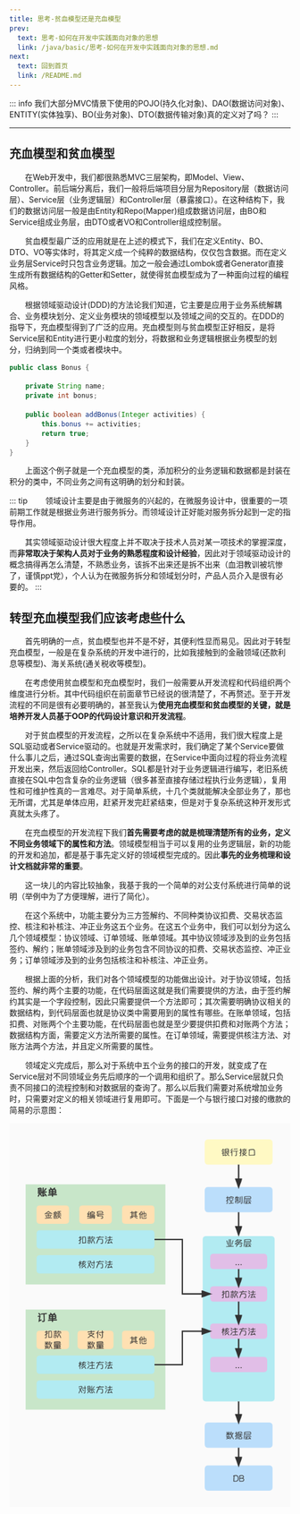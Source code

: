 ```yaml
---
title: 思考-贫血模型还是充血模型
prev:
  text: 思考-如何在开发中实践面向对象的思想
  link: /java/basic/思考-如何在开发中实践面向对象的思想.md
next:
  text: 回到首页
  link: /README.md
---
```

::: info
我们大部分MVC情景下使用的POJO(持久化对象)、DAO(数据访问对象)、ENTITY(实体独享)、BO(业务对象)、DTO(数据传输对象)真的定义对了吗？
:::
<Toc />

---
## 充血模型和贫血模型
&#8195;&#8195;在Web开发中，我们都很熟悉MVC三层架构，即Model、View、Controller。前后端分离后，我们一般将后端项目分层为Repository层（数据访问层）、Service层（业务逻辑层）和Controller层（暴露接口）。在这种结构下，我们的数据访问层一般是由Entity和Repo(Mapper)组成数据访问层，由BO和Service组成业务层，由DTO或者VO和Controller组成控制层。

&#8195;&#8195;贫血模型最广泛的应用就是在上述的模式下，我们在定义Entity、BO、DTO、VO等实体时，将其定义成一个纯粹的数据结构，仅仅包含数据。而在定义业务层Service时只包含业务逻辑。加之一般会通过Lombok或者Generator直接生成所有数据结构的Getter和Setter，就使得贫血模型成为了一种面向过程的编程风格。

&#8195;&#8195;根据领域驱动设计(DDD)的方法论我们知道，它主要是应用于业务系统解耦合、业务模块划分、定义业务模块的领域模型以及领域之间的交互的。在DDD的指导下，充血模型得到了广泛的应用。充血模型则与贫血模型正好相反，是将Service层和Entity进行更小粒度的划分，将数据和业务逻辑根据业务模型的划分，归纳到同一个类或者模块中。
```java 
public class Bonus {

    private String name;
    private int bonus;

    public boolean addBonus(Integer activities) {
        this.bonus += activities;
        return true;
    }
}
```

&#8195;&#8195;上面这个例子就是一个充血模型的类，添加积分的业务逻辑和数据都是封装在积分的类中，不同业务之间有这明确的划分和封装。

::: tip
&#8195;&#8195;领域设计主要是由于微服务的兴起的，在微服务设计中，很重要的一项前期工作就是根据业务进行服务拆分。而领域设计正好能对服务拆分起到一定的指导作用。

&#8195;&#8195;其实领域驱动设计很大程度上并不取决于技术人员对某一项技术的掌握深度，而**非常取决于架构人员对于业务的熟悉程度和设计经验**，因此对于领域驱动设计的概念搞得再怎么清楚，不熟悉业务，该拆不出来还是拆不出来（血泪教训被坑惨了，谨慎ppt党），个人认为在微服务拆分和领域划分时，产品人员介入是很有必要的。
:::
## 转型充血模型我们应该考虑些什么
&#8195;&#8195;首先明确的一点，贫血模型也并不是不好，其便利性显而易见。因此对于转型充血模型，一般是在复杂系统的开发中进行的，比如我接触到的金融领域(还款利息等模型)、海关系统(通关税收等模型)。

&#8195;&#8195;在考虑使用贫血模型和充血模型时，我们一般需要从开发流程和代码组织两个维度进行分析。其中代码组织在前面章节已经说的很清楚了，不再赘述。至于开发流程的不同是很有必要明确的，甚至我认为**使用充血模型和贫血模型的关键，就是培养开发人员基于OOP的代码设计意识和开发流程**。

&#8195;&#8195;对于贫血模型的开发流程，之所以在复杂系统中不适用，我们很大程度上是SQL驱动或者Service驱动的。也就是开发需求时，我们确定了某个Service要做什么事儿之后，通过SQL查询出需要的数据，在Service中面向过程的将业务流程开发出来，然后返回给Controller。SQL都是针对于业务逻辑进行编写，老旧系统直接在SQL中包含复杂的业务逻辑（很多甚至直接存储过程执行业务逻辑），复用性和可维护性真的一言难尽。对于简单系统，十几个类就能解决全部业务了，那也无所谓，尤其是单体应用，赶紧开发完赶紧结束，但是对于复杂系统这种开发形式真就太头疼了。

&#8195;&#8195;在充血模型的开发流程下我们**首先需要考虑的就是梳理清楚所有的业务，定义不同业务领域下的属性和方法**。领域模型相当于可以复用的业务逻辑层，新的功能的开发和追加，都是基于事先定义好的领域模型完成的。因此**事先的业务梳理和设计文档就非常的重要**。

&#8195;&#8195;这一块儿的内容比较抽象，我基于我的一个简单的对公支付系统进行简单的说明（举例中为了方便理解，进行了简化）。

&#8195;&#8195;在这个系统中，功能主要分为三方签解约、不同种类协议扣费、交易状态监控、核注和补核注、冲正业务这五个业务。在这五个业务中，我们可以划分为这么几个领域模型：协议领域、订单领域、账单领域。其中协议领域涉及到的业务包括签约、解约；账单领域涉及到的业务包含不同协议的扣费、交易状态监控、冲正业务；订单领域涉及到的业务包括核注和补核注、冲正业务。

&#8195;&#8195;根据上面的分析，我们对各个领域模型的功能做出设计。对于协议领域，包括签约、解约两个主要的功能，在代码层面这就是我们需要提供的方法，由于签约解约其实是一个字段控制，因此只需要提供一个方法即可；其次需要明确协议相关的数据结构，到代码层面也就是协议类中需要用到的属性有哪些。在账单领域，包括扣费、对账两个个主要功能，在代码层面也就是至少要提供扣费和对账两个方法；数据结构方面，需要定义方法所需要的属性。在订单领域，需要提供核注方法、对账方法两个方法，并且定义所需要的属性。

&#8195;&#8195;领域定义完成后，那么对于系统中五个业务的接口的开发，就变成了在Service层对不同领域业务先后顺序的一个调用和组织了。那么Service层就只负责不同接口的流程控制和对数据层的查询了。那么以后我们需要对系统增加业务时，只需要对定义的相关领域进行复用即可。下面是一个与银行接口对接的缴款的简易的示意图：

![充血模型](/images/java/basic/充血模型.jpeg)

